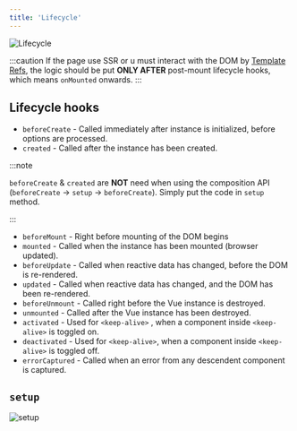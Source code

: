 ```yaml
---
title: 'Lifecycle'
---
```


![Lifecycle](https://vuejs.org/assets/lifecycle.16e4c08e.png)

:::caution
If the page use SSR or u must interact with the DOM by [Template Refs](https://vuejs.org/guide/essentials/template-refs.html#template-refs), the logic should be put **ONLY AFTER** post-mount lifecycle hooks, which means `onMounted` onwards.
:::

## Lifecycle hooks

- `beforeCreate` - Called immediately after instance is initialized, before options are processed.
- `created` - Called after the instance has been created.

:::note

`beforeCreate` & `created` are **NOT** need when using the composition API (`beforeCreate` &rarr; `setup` &rarr; `beforeCreate`). Simply put the code in `setup` method.

:::

- `beforeMount` - Right before mounting of the DOM begins
- `mounted` - Called when the instance has been mounted (browser updated).
- `beforeUpdate` - Called when reactive data has changed, before the DOM is re-rendered.
- `updated` - Called when reactive data has changed, and the DOM has been re-rendered.
- `beforeUnmount` - Called right before the Vue instance is destroyed.
- `unmounted` - Called after the Vue instance has been destroyed.
- `activated` - Used for `<keep-alive>` , when a component inside `<keep-alive>` is toggled on.
- `deactivated` - Used for `<keep-alive>`, when a component inside `<keep-alive>` is toggled off.
- `errorCaptured` - Called when an error from any descendent component is captured.

## `setup`

![setup](https://i.imgur.com/Xrx59o2.png)
